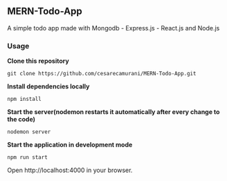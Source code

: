 ## MERN-Todo-App

A simple todo app made with Mongodb - Express.js - React.js and Node.js

### Usage

**Clone this repository**
```
git clone https://github.com/cesarecamurani/MERN-Todo-App.git
```

**Install dependencies locally**
```
npm install
```

**Start the server(nodemon restarts it automatically after every change to the code)**
```
nodemon server
```

**Start the application in development mode**
```
npm run start
```

Open http://localhost:4000 in your browser.
